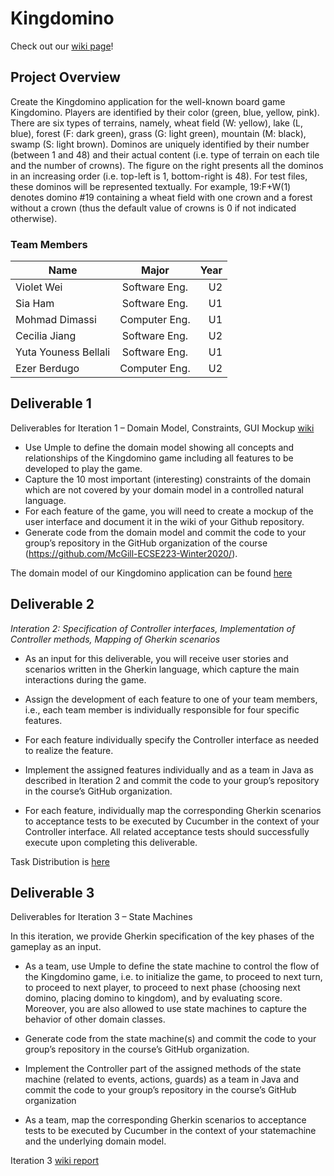 # Kingdomino

Check out our [wiki page](https://github.com/McGill-ECSE223-Winter2020/ecse223-group-project-04/wiki)!

## Project Overview

Create the Kingdomino application for the well-known board game Kingdomino.
Players are identified by their color (green, blue, yellow, pink).
There are six types of terrains, namely, wheat field (W: yellow), lake (L, blue),
forest (F: dark green), grass (G: light green), mountain (M: black), swamp (S: light brown).
Dominos are uniquely identified by their number (between 1 and 48) and their actual content
(i.e. type of terrain on each tile and the number of crowns).
The figure on the right presents all the dominos in an increasing order (i.e. top-left is 1, bottom-right is 48).
For test files, these dominos will be represented textually.
For example, 19:F+W(1) denotes domino #19 containing a wheat field with one crown and a
forest without a crown (thus the default value of crowns is 0 if not indicated otherwise).

### Team Members

| Name          | Major         | Year  |
| ------------- |:-------------:| -----:|
| Violet Wei    | Software Eng. |  U2   |
| Sia Ham       | Software Eng. |  U1   |
| Mohmad Dimassi| Computer Eng. |  U1   |
| Cecilia Jiang | Software Eng. |  U2   |
| Yuta Youness Bellali | Software Eng.  |  U1   |
| Ezer Berdugo | Computer Eng. |  U2   |

## Deliverable 1

Deliverables for Iteration 1 – Domain Model, Constraints, GUI Mockup [wiki](https://github.com/McGill-ECSE223-Winter2020/ecse223-group-project-04/wiki/Iteration-1)
- Use Umple to define the domain model showing all concepts and relationships of the
Kingdomino game including all features to be developed to play the game.
- Capture the 10 most important (interesting) constraints of the domain which are not covered by
your domain model in a controlled natural language.
- For each feature of the game, you will need to create a mockup of the user interface and
document it in the wiki of your Github repository.
- Generate code from the domain model and commit the code to your group’s repository in the
GitHub organization of the course (https://github.com/McGill-ECSE223-Winter2020/).

The domain model of our Kingdomino application can be found [here](https://github.com/McGill-ECSE223-Winter2020/ecse223-group-project-04/wiki/Domain-Model)

## Deliverable 2

*Interation 2: Specification of Controller interfaces, Implementation of Controller methods, Mapping
of Gherkin scenarios*

- As an input for this deliverable, you will receive user stories and scenarios written in the Gherkin
language, which capture the main interactions during the game.

- Assign the development of each feature to one of your team members, i.e., each team member
is individually responsible for four specific features.

- For each feature individually specify the Controller interface as needed to realize the feature.

- Implement the assigned features individually and as a team in Java as described in Iteration 2 and
commit the code to your group’s repository in the course’s GitHub organization.

- For each feature, individually map the corresponding Gherkin scenarios to acceptance tests to be
executed by Cucumber in the context of your Controller interface. All related acceptance tests
should successfully execute upon completing this deliverable.

Task Distribution is [here](https://drive.google.com/file/d/1FD2QnrGVEYC0vFBRpd7bsMtF4bkYY99A/view?fbclid=IwAR3HEj7ky-GXBVtZjpR7rJ2VKfPiTyUR-qVcHd9w07a81Plvxs6fXHJQSwI)

## Deliverable 3
Deliverables for Iteration 3 – State Machines 

In this iteration, we provide Gherkin specification of the key phases of the gameplay as an input.

- As a team, use Umple to define the state machine to control the flow of the Kingdomino game, i.e. to initialize the game, to proceed to next turn, to proceed to next player, to proceed to next phase (choosing next domino, placing domino to kingdom), and by evaluating score. 
Moreover, you are also allowed to use state machines to capture the behavior of other domain classes.

- Generate code from the state machine(s) and commit the code to your group’s repository in the
course’s GitHub organization.

- Implement the Controller part of the assigned methods of the state machine (related to events,
actions, guards) as a team in Java and commit the code to your group’s repository in the course’s
GitHub organization

- As a team, map the corresponding Gherkin scenarios to acceptance tests to be executed by
Cucumber in the context of your statemachine and the underlying domain model. 

Iteration 3 [wiki report](https://github.com/McGill-ECSE223-Winter2020/ecse223-group-project-04/wiki/Iteration-3-Report)

